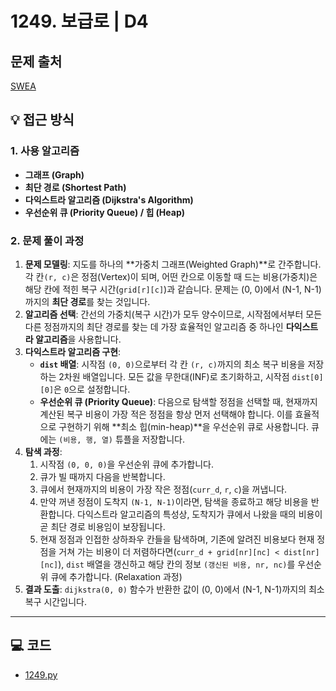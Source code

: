 # 1249. 보급로 | D4

## 문제 출처
[SWEA](https://swexpertacademy.com/main/code/problem/problemDetail.do?contestProbId=AV15QRX6APsCFAYD)

## 💡 접근 방식

### 1. 사용 알고리즘
* **그래프 (Graph)**
* **최단 경로 (Shortest Path)**
* **다익스트라 알고리즘 (Dijkstra's Algorithm)**
* **우선순위 큐 (Priority Queue) / 힙 (Heap)**

### 2. 문제 풀이 과정
1.  **문제 모델링**: 지도를 하나의 **가중치 그래프(Weighted Graph)**로 간주합니다. 각 칸`(r, c)`은 정점(Vertex)이 되며, 어떤 칸으로 이동할 때 드는 비용(가중치)은 해당 칸에 적힌 복구 시간(`grid[r][c]`)과 같습니다. 문제는 (0, 0)에서 (N-1, N-1)까지의 **최단 경로**를 찾는 것입니다.
2.  **알고리즘 선택**: 간선의 가중치(복구 시간)가 모두 양수이므로, 시작점에서부터 모든 다른 정점까지의 최단 경로를 찾는 데 가장 효율적인 알고리즘 중 하나인 **다익스트라 알고리즘**을 사용합니다.
3.  **다익스트라 알고리즘 구현**:
    * **`dist` 배열**: 시작점 `(0, 0)`으로부터 각 칸 `(r, c)`까지의 최소 복구 비용을 저장하는 2차원 배열입니다. 모든 값을 무한대(INF)로 초기화하고, 시작점 `dist[0][0]`은 `0`으로 설정합니다.
    * **우선순위 큐 (Priority Queue)**: 다음으로 탐색할 정점을 선택할 때, 현재까지 계산된 복구 비용이 가장 적은 정점을 항상 먼저 선택해야 합니다. 이를 효율적으로 구현하기 위해 **최소 힙(min-heap)**을 우선순위 큐로 사용합니다. 큐에는 `(비용, 행, 열)` 튜플을 저장합니다.
4.  **탐색 과정**:
    1.  시작점 `(0, 0, 0)`을 우선순위 큐에 추가합니다.
    2.  큐가 빌 때까지 다음을 반복합니다.
    3.  큐에서 현재까지의 비용이 가장 작은 정점(`curr_d`, `r`, `c`)을 꺼냅니다.
    4.  만약 꺼낸 정점이 도착지 `(N-1, N-1)`이라면, 탐색을 종료하고 해당 비용을 반환합니다. 다익스트라 알고리즘의 특성상, 도착지가 큐에서 나왔을 때의 비용이 곧 최단 경로 비용임이 보장됩니다.
    5.  현재 정점과 인접한 상하좌우 칸들을 탐색하며, 기존에 알려진 비용보다 현재 정점을 거쳐 가는 비용이 더 저렴하다면(`curr_d + grid[nr][nc] < dist[nr][nc]`), `dist` 배열을 갱신하고 해당 칸의 정보 `(갱신된 비용, nr, nc)`를 우선순위 큐에 추가합니다. (Relaxation 과정)
5.  **결과 도출**: `dijkstra(0, 0)` 함수가 반환한 값이 (0, 0)에서 (N-1, N-1)까지의 최소 복구 시간입니다.

---

## 💻 코드
* [1249.py](1249.py)
